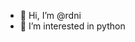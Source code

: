 - 👋 Hi, I’m @rdni
- 👀 I’m interested in python

<!---
redninja9854/redninja9854 is a ✨ special ✨ repository because its `README.md` (this file) appears on your GitHub profile.
You can click the Preview link to take a look at your changes.
--->
